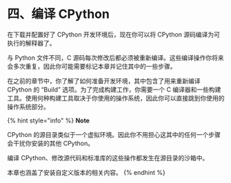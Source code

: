 # 四、编译 CPython

在下载并配置好了 CPython 开发环境后，现在你可以将 CPython 源码编译为可执行的解释器了。

与 Python 文件不同，C 源码每次修改后都必须被重新编译。这些编译操作你将来会多次重复，因此你可能需要标记本章并记住其中的一些步骤。

在之前的章节中，你了解了如何准备开发环境，其中包含了用来重新编译 CPython 的 “Build” 选项。为了完成构建工作，你需要一个 C 编译器和一些构建工具。使用何种构建工具取决于你使用的操作系统，因此你可以直接跳到你使用的操作系统部分。

{% hint style="info" %}
**Note**

CPython 的源目录类似于一个虚拟环境。因此你不用担心这其中的任何一个步骤会干扰你安装的其他 CPython。

编译 CPython、修改源代码和标准库的这些操作都发生在源目录的沙箱中。

本章也涵盖了安装自定义版本的相关内容。
{% endhint %}
